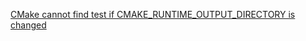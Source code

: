[CMake cannot find test if CMAKE_RUNTIME_OUTPUT_DIRECTORY is changed](https://stackoverflow.com/questions/21394768/cmake-cannot-find-test-if-cmake-runtime-output-directory-is-changed)
